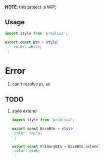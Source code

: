 **NOTE**: this project is WIP;



## Usage

```javascript
import style from 'proplica';

export const Btn = style`
	color: white;
`;
```



# Error

1. can't resolve `px`, `em`



## TODO

1. style extend

   ```javascript
   import style from 'proplica';

   export const BaseBtn = style`
   	color: white;
   `;

   export const PrimaryBtn = BaseBtn.extend`
   	color: pink;
   `;
   ```
